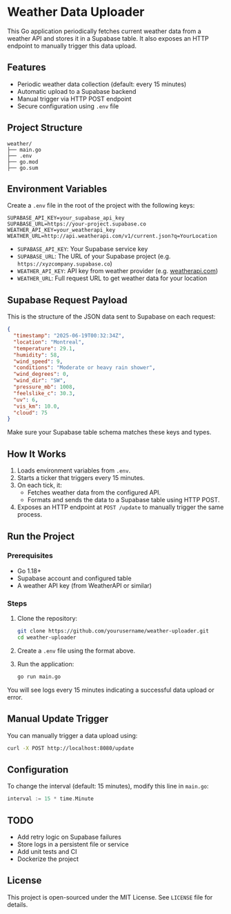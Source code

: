 # Weather Data Uploader

This Go application periodically fetches current weather data from a weather API and stores it in a Supabase table. It also exposes an HTTP endpoint to manually trigger this data upload.

## Features

- Periodic weather data collection (default: every 15 minutes)
- Automatic upload to a Supabase backend
- Manual trigger via HTTP POST endpoint
- Secure configuration using `.env` file

## Project Structure

```
weather/
├── main.go
├── .env
├── go.mod
├── go.sum
```

## Environment Variables

Create a `.env` file in the root of the project with the following keys:

```env
SUPABASE_API_KEY=your_supabase_api_key
SUPABASE_URL=https://your-project.supabase.co
WEATHER_API_KEY=your_weatherapi_key
WEATHER_URL=http://api.weatherapi.com/v1/current.json?q=YourLocation
```

- `SUPABASE_API_KEY`: Your Supabase service key
- `SUPABASE_URL`: The URL of your Supabase project (e.g. `https://xyzcompany.supabase.co`)
- `WEATHER_API_KEY`: API key from weather provider (e.g. [weatherapi.com](https://www.weatherapi.com))
- `WEATHER_URL`: Full request URL to get weather data for your location

## Supabase Request Payload

This is the structure of the JSON data sent to Supabase on each request:

```json
{
  "timestamp": "2025-06-19T00:32:34Z",
  "location": "Montreal",
  "temperature": 29.1,
  "humidity": 58,
  "wind_speed": 9,
  "conditions": "Moderate or heavy rain shower",
  "wind_degrees": 0,
  "wind_dir": "SW",
  "pressure_mb": 1008,
  "feelslike_c": 30.3,
  "uv": 6,
  "vis_km": 10.0,
  "cloud": 75
}
```

Make sure your Supabase table schema matches these keys and types.

## How It Works

1. Loads environment variables from `.env`.
2. Starts a ticker that triggers every 15 minutes.
3. On each tick, it:
   - Fetches weather data from the configured API.
   - Formats and sends the data to a Supabase table using HTTP POST.
4. Exposes an HTTP endpoint at `POST /update` to manually trigger the same process.

## Run the Project

### Prerequisites

- Go 1.18+
- Supabase account and configured table
- A weather API key (from WeatherAPI or similar)

### Steps

1. Clone the repository:
   ```bash
   git clone https://github.com/yourusername/weather-uploader.git
   cd weather-uploader
   ```

2. Create a `.env` file using the format above.

3. Run the application:
   ```bash
   go run main.go
   ```

You will see logs every 15 minutes indicating a successful data upload or error.

## Manual Update Trigger

You can manually trigger a data upload using:

```bash
curl -X POST http://localhost:8080/update
```

## Configuration

To change the interval (default: 15 minutes), modify this line in `main.go`:

```go
interval := 15 * time.Minute
```

## TODO

- Add retry logic on Supabase failures
- Store logs in a persistent file or service
- Add unit tests and CI
- Dockerize the project

## License

This project is open-sourced under the MIT License. See `LICENSE` file for details.
